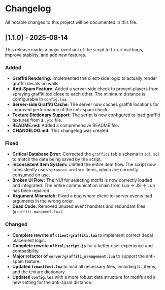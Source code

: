 # Changelog

All notable changes to this project will be documented in this file.

## [1.1.0] - 2025-08-14

This release marks a major overhaul of the script to fix critical bugs, improve stability, and add new features.

### Added
- **Graffiti Rendering:** Implemented the client-side logic to actually render graffiti decals on walls.
- **Anti-Spam Feature:** Added a server-side check to prevent players from spraying graffiti too close to each other. The minimum distance is configurable in `config.lua`.
- **Server-side Graffiti Cache:** The server now caches graffiti locations for improved performance of the anti-spam check.
- **Texture Dictionary Support:** The script is now configured to load graffiti textures from a `.ytd` file.
- **README.md:** Added a comprehensive README file.
- **CHANGELOG.md:** This changelog was created.

### Fixed
- **Critical Database Error:** Corrected the `graffiti` table schema in `sql.sql` to match the data being saved by the script.
- **Inconsistent Item System:** Unified the entire item flow. The script now consistently uses `spraycan_<color>` items, which are correctly consumed on use.
- **Broken UI Flow:** The NUI for selecting motifs is now correctly loaded and integrated. The entire communication chain from Lua -> JS -> Lua has been repaired.
- **Argument Mismatch:** Fixed a bug where client-to-server events had arguments in the wrong order.
- **Dead Code:** Removed unused event handlers and redundant files (`graffiti_mangment.lua`).

### Changed
- **Complete rewrite of `client/graffiti.lua`** to implement correct decal placement logic.
- **Complete rewrite of `html/script.js`** for a better user experience and compatibility.
- **Major refactor of `server/graffiti_management.lua`** to support the anti-spam feature.
- **Updated `fxmanifest.lua`** to load all necessary files, including UI, items, and the texture dictionary.
- **Updated `config.lua`** with a more robust data structure for motifs and a new setting for the anti-spam distance.
